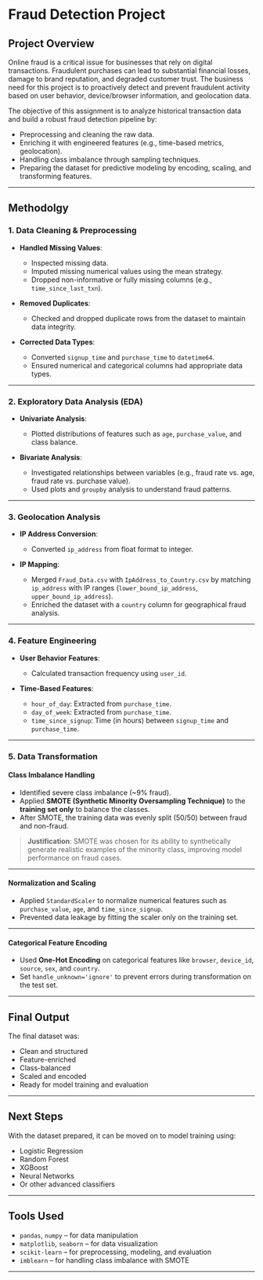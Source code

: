 #  Fraud Detection Project

##  Project Overview

Online fraud is a critical issue for businesses that rely on digital transactions. Fraudulent purchases can lead to substantial financial losses, damage to brand reputation, and degraded customer trust. The business need for this project is to proactively detect and prevent fraudulent activity based on user behavior, device/browser information, and geolocation data.

The objective of this assignment is to analyze historical transaction data and build a robust fraud detection pipeline by:

- Preprocessing and cleaning the raw data.
- Enriching it with engineered features (e.g., time-based metrics, geolocation).
- Handling class imbalance through sampling techniques.
- Preparing the dataset for predictive modeling by encoding, scaling, and transforming features.

---

## Methodolgy

### 1. Data Cleaning & Preprocessing

- **Handled Missing Values**:
  - Inspected missing data.
  - Imputed missing numerical values using the mean strategy.
  - Dropped non-informative or fully missing columns (e.g., `time_since_last_txn`).

- **Removed Duplicates**:
  - Checked and dropped duplicate rows from the dataset to maintain data integrity.

- **Corrected Data Types**:
  - Converted `signup_time` and `purchase_time` to `datetime64`.
  - Ensured numerical and categorical columns had appropriate data types.

---

### 2.  Exploratory Data Analysis (EDA)

- **Univariate Analysis**:
  - Plotted distributions of features such as `age`, `purchase_value`, and class balance.

- **Bivariate Analysis**:
  - Investigated relationships between variables (e.g., fraud rate vs. age, fraud rate vs. purchase value).
  - Used plots and `groupby` analysis to understand fraud patterns.

---

### 3.  Geolocation Analysis

- **IP Address Conversion**:
  - Converted `ip_address` from float format to integer.

- **IP Mapping**:
  - Merged `Fraud_Data.csv` with `IpAddress_to_Country.csv` by matching `ip_address` with IP ranges (`lower_bound_ip_address`, `upper_bound_ip_address`).
  - Enriched the dataset with a `country` column for geographical fraud analysis.

---

### 4.  Feature Engineering

- **User Behavior Features**:
  - Calculated transaction frequency using `user_id`.

- **Time-Based Features**:
  - `hour_of_day`: Extracted from `purchase_time`.
  - `day_of_week`: Extracted from `purchase_time`.
  - `time_since_signup`: Time (in hours) between `signup_time` and `purchase_time`.

---

### 5.  Data Transformation

####  Class Imbalance Handling

- Identified severe class imbalance (~9% fraud).
- Applied **SMOTE (Synthetic Minority Oversampling Technique)** to the **training set only** to balance the classes.
- After SMOTE, the training data was evenly split (50/50) between fraud and non-fraud.

> **Justification**: SMOTE was chosen for its ability to synthetically generate realistic examples of the minority class, improving model performance on fraud cases.

---

####  Normalization and Scaling

- Applied `StandardScaler` to normalize numerical features such as `purchase_value`, `age`, and `time_since_signup`.
- Prevented data leakage by fitting the scaler only on the training set.

---

####  Categorical Feature Encoding

- Used **One-Hot Encoding** on categorical features like `browser`, `device_id`, `source`, `sex`, and `country`.
- Set `handle_unknown='ignore'` to prevent errors during transformation on the test set.

---

##  Final Output

The final dataset was:
- Clean and structured
- Feature-enriched
- Class-balanced
- Scaled and encoded
- Ready for model training and evaluation

---

##  Next Steps

With the dataset prepared, it can be moved on to model training using:
- Logistic Regression
- Random Forest
- XGBoost
- Neural Networks
- Or other advanced classifiers

---

##  Tools Used

- `pandas`, `numpy` – for data manipulation
- `matplotlib`, `seaborn` – for data visualization
- `scikit-learn` – for preprocessing, modeling, and evaluation
- `imblearn` – for handling class imbalance with SMOTE

---
